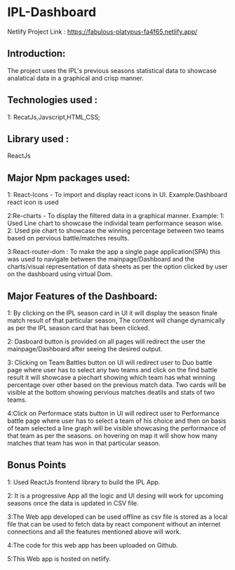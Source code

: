 # IPL-Dashboard

Netlify Project Link : https://fabulous-platypus-fa4f65.netlify.app/

## Introduction: 

The project uses the IPL's previous seasons statistical data to showcase analatical data in a graphical and crisp manner.

## Technologies used :

1: RecatJs,Javscript,HTML,CSS;

## Library used :
 ReactJs

## Major Npm packages used:
1: React-Icons - To import and display react icons in UI. Example:Dashboard react icon is used

2:Re-charts - To display the filtered data in a graphical manner.
                Example: 1: Used Line chart to showcase the individal team performance season wise.
                        2: Used pie chart to showcase the winning percentage between two teams based on pervious battle/matches results.

3:React-router-dom : To make the app a single page application(SPA) this was used  to  navigate between the mainpage/Dashboard and the charts/visual representation of data sheets as per the option clicked by user on the dashboard using virtual Dom.

## Major Features of the Dashboard:
1: By clicking on the IPL season card in UI it  will display the season finale match result of that particular season, The content will change
    dynamically as per the IPL season card that has been clicked.

2: Dasboard button is provided on all pages will redirect the user the mainpage/Dashboard after seeing the desired output.

3: Clicking on Team Battles button on UI will redirect user to Duo battle page where user has to select any two teams and click on the
    find battle result it will showcase a piechart showing which team has what winning percentage over other based on the previous match data.
    Two cards will be visible at the bottom showing pervious matches deatils and stats of two teams.

4:Click on Performace stats button in UI will redirect user to Performance battle page where user has to select a team of his choice 
    and then on basis of team selected a line graph will be visible showcasing the performance of that team as per the seasons.
    on hovering on map it will show how many matches that team has won in that particular season.

## Bonus Points

1: Used ReactJs frontend library to build the IPL App.

2: It is a progressive App all the logic and UI desing will work for upcoming seasons once the data is updated in CSV file.

3:The Web app developed can be used offline as csv file is stored as a local file that can be used to fetch data by react component 
    without an internet connections and all the features mentioned above will work.

4:The code for this web app has been uploaded on Github.

5:This Web app is hosted on netlify.
